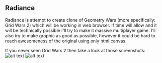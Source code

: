 ## Radiance

Radiance is attempt to create clone of Geometry Wars (more specifically: Grid Wars 2)
which will be working in web browser.
If time will allow and it will be technically possible I'll try to make it massive multiplayer game.
I'll also try to make graphic as good as possible, however it could be hard to reach
awesomeness of the original using only html canvas.

If you never seen Grid Wars 2 then take a look at those screenshots:
![alt text](http://worldofstuart.excellentcontent.com/grid/gw1.jpg "Screen 1")
![alt text](http://worldofstuart.excellentcontent.com/grid/gw17.jpg "Screen 2")
